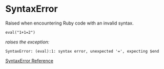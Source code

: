 # SyntaxError

Raised when encountering Ruby code with an invalid syntax.

    eval("1+1=2")

*raises the exception:*

    SyntaxError: (eval):1: syntax error, unexpected '=', expecting $end

[SyntaxError Reference](https://ruby-doc.org/core-2.7.0/SyntaxError.html)